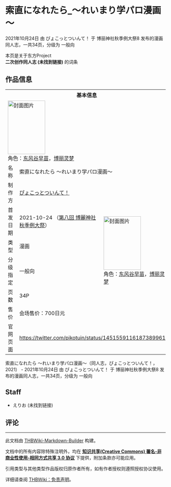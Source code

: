 # 索直になれたら_～れいまり学パロ漫画～

<!-- source html: G:\repos\THBWiki-Markdown-Builder\THBWikiMarkdown\Temp\main\4\47\ns0%3A%E7%B4%A2%E7%9B%B4%E3%81%AB%E3%81%AA%E3%82%8C%E3%81%9F%E3%82%89_%EF%BD%9E%E3%82%8C%E3%81%84%E3%81%BE%E3%82%8A%E5%AD%A6%E3%83%91%E3%83%AD%E6%BC%AB%E7%94%BB%EF%BD%9E.html -->

2021年10月24日 由 ぴょこっとついんて！ 于 博丽神社秋季例大祭8 发布的漫画同人志，一共34页，分级为 一般向

本页是关于东方Project  
 **二次创作同人志 (未找到链接)** 的词条

## 作品信息

<table><tbody><tr><th colspan="3">基本信息</th></tr><tr><td class="cover-artwork-mobile" colspan="2"><a href="./文件-索直になれたら_～れいまり学パロ漫画～封面.jpg.md" class="image" title="封面图片"><img alt="封面图片" src="https://upload.thwiki.cc/thumb/b/b3/%E7%B4%A2%E7%9B%B4%E3%81%AB%E3%81%AA%E3%82%8C%E3%81%9F%E3%82%89_%EF%BD%9E%E3%82%8C%E3%81%84%E3%81%BE%E3%82%8A%E5%AD%A6%E3%83%91%E3%83%AD%E6%BC%AB%E7%94%BB%EF%BD%9E%E5%B0%81%E9%9D%A2.jpg/117px-%E7%B4%A2%E7%9B%B4%E3%81%AB%E3%81%AA%E3%82%8C%E3%81%9F%E3%82%89_%EF%BD%9E%E3%82%8C%E3%81%84%E3%81%BE%E3%82%8A%E5%AD%A6%E3%83%91%E3%83%AD%E6%BC%AB%E7%94%BB%EF%BD%9E%E5%B0%81%E9%9D%A2.jpg" decoding="async" loading="lazy" width="117" height="168" srcset="https://upload.thwiki.cc/thumb/b/b3/%E7%B4%A2%E7%9B%B4%E3%81%AB%E3%81%AA%E3%82%8C%E3%81%9F%E3%82%89_%EF%BD%9E%E3%82%8C%E3%81%84%E3%81%BE%E3%82%8A%E5%AD%A6%E3%83%91%E3%83%AD%E6%BC%AB%E7%94%BB%EF%BD%9E%E5%B0%81%E9%9D%A2.jpg/176px-%E7%B4%A2%E7%9B%B4%E3%81%AB%E3%81%AA%E3%82%8C%E3%81%9F%E3%82%89_%EF%BD%9E%E3%82%8C%E3%81%84%E3%81%BE%E3%82%8A%E5%AD%A6%E3%83%91%E3%83%AD%E6%BC%AB%E7%94%BB%EF%BD%9E%E5%B0%81%E9%9D%A2.jpg 1.5x, https://upload.thwiki.cc/thumb/b/b3/%E7%B4%A2%E7%9B%B4%E3%81%AB%E3%81%AA%E3%82%8C%E3%81%9F%E3%82%89_%EF%BD%9E%E3%82%8C%E3%81%84%E3%81%BE%E3%82%8A%E5%AD%A6%E3%83%91%E3%83%AD%E6%BC%AB%E7%94%BB%EF%BD%9E%E5%B0%81%E9%9D%A2.jpg/235px-%E7%B4%A2%E7%9B%B4%E3%81%AB%E3%81%AA%E3%82%8C%E3%81%9F%E3%82%89_%EF%BD%9E%E3%82%8C%E3%81%84%E3%81%BE%E3%82%8A%E5%AD%A6%E3%83%91%E3%83%AD%E6%BC%AB%E7%94%BB%EF%BD%9E%E5%B0%81%E9%9D%A2.jpg 2x" data-file-width="1151" data-file-height="1647"></a><div class="cover-char">角色：<a href="./东风谷早苗.md" title="东风谷早苗">东风谷早苗</a>，<a href="./博丽灵梦.md" title="博丽灵梦">博丽灵梦</a></div></td>
</tr><tr><td class="label">名称</td><td colspan="2"> 索直になれたら ～れいまり学パロ漫画～ </td></tr><tr><td class="label">制作方</td><td><a href="./ぴょこっとついんて！.md" title="ぴょこっとついんて！">ぴょこっとついんて！</a></td><td class="cover-artwork" rowspan="6" style="min-width:168px;"><a href="./文件-索直になれたら_～れいまり学パロ漫画～封面.jpg.md" class="image" title="封面图片"><img alt="封面图片" src="https://upload.thwiki.cc/thumb/b/b3/%E7%B4%A2%E7%9B%B4%E3%81%AB%E3%81%AA%E3%82%8C%E3%81%9F%E3%82%89_%EF%BD%9E%E3%82%8C%E3%81%84%E3%81%BE%E3%82%8A%E5%AD%A6%E3%83%91%E3%83%AD%E6%BC%AB%E7%94%BB%EF%BD%9E%E5%B0%81%E9%9D%A2.jpg/117px-%E7%B4%A2%E7%9B%B4%E3%81%AB%E3%81%AA%E3%82%8C%E3%81%9F%E3%82%89_%EF%BD%9E%E3%82%8C%E3%81%84%E3%81%BE%E3%82%8A%E5%AD%A6%E3%83%91%E3%83%AD%E6%BC%AB%E7%94%BB%EF%BD%9E%E5%B0%81%E9%9D%A2.jpg" decoding="async" loading="lazy" width="117" height="168" srcset="https://upload.thwiki.cc/thumb/b/b3/%E7%B4%A2%E7%9B%B4%E3%81%AB%E3%81%AA%E3%82%8C%E3%81%9F%E3%82%89_%EF%BD%9E%E3%82%8C%E3%81%84%E3%81%BE%E3%82%8A%E5%AD%A6%E3%83%91%E3%83%AD%E6%BC%AB%E7%94%BB%EF%BD%9E%E5%B0%81%E9%9D%A2.jpg/176px-%E7%B4%A2%E7%9B%B4%E3%81%AB%E3%81%AA%E3%82%8C%E3%81%9F%E3%82%89_%EF%BD%9E%E3%82%8C%E3%81%84%E3%81%BE%E3%82%8A%E5%AD%A6%E3%83%91%E3%83%AD%E6%BC%AB%E7%94%BB%EF%BD%9E%E5%B0%81%E9%9D%A2.jpg 1.5x, https://upload.thwiki.cc/thumb/b/b3/%E7%B4%A2%E7%9B%B4%E3%81%AB%E3%81%AA%E3%82%8C%E3%81%9F%E3%82%89_%EF%BD%9E%E3%82%8C%E3%81%84%E3%81%BE%E3%82%8A%E5%AD%A6%E3%83%91%E3%83%AD%E6%BC%AB%E7%94%BB%EF%BD%9E%E5%B0%81%E9%9D%A2.jpg/235px-%E7%B4%A2%E7%9B%B4%E3%81%AB%E3%81%AA%E3%82%8C%E3%81%9F%E3%82%89_%EF%BD%9E%E3%82%8C%E3%81%84%E3%81%BE%E3%82%8A%E5%AD%A6%E3%83%91%E3%83%AD%E6%BC%AB%E7%94%BB%EF%BD%9E%E5%B0%81%E9%9D%A2.jpg 2x" data-file-width="1151" data-file-height="1647"></a><div class="cover-char">角色：<a href="./东风谷早苗.md" title="东风谷早苗">东风谷早苗</a>，<a href="./博丽灵梦.md" title="博丽灵梦">博丽灵梦</a></div></td>
</tr><tr><td class="label">首发日期</td><td>2021-10-24&#160;（<a href="/展会作品列表?e=%E5%8D%9A%E4%B8%BD%E7%A5%9E%E7%A4%BE%E7%A7%8B%E5%AD%A3%E4%BE%8B%E5%A4%A7%E7%A5%AD%238">第八回 博麗神社秋季例大祭</a>）</td></tr><tr><td class="label">类型</td><td>漫画</td></tr><tr><td class="label">分级指定</td><td>一般向</td></tr><tr><td class="label">页数</td><td>34P</td></tr><tr><td class="label">售价</td><td>会场售价：700日元</td></tr>
<tr><td class="label">官网页面</td><td colspan="2"><a rel="nofollow" class="external free" href="https://twitter.com/pikotuin/status/1451559116187389961">https://twitter.com/pikotuin/status/1451559116187389961</a></td></tr></tbody></table>

索直になれたら ～れいまり学パロ漫画～（同人志，ぴょこっとついんて！，2021） - 2021年10月24日 由 ぴょこっとついんて！ 于 博丽神社秋季例大祭8 发布的漫画同人志，一共34页，分级为 一般向

## Staff
- えりお (未找到链接)


## 评论




---

此文档由 [THBWiki-Markdown-Builder](https://github.com/Delsin-Yu/THBWiki-Markdown-Builder) 构建。

文档中的所有内容除特殊注明外，均在 [**知识共享(Creative Commons) 署名-非商业性使用-相同方式共享 3.0 协议**](https://creativecommons.org/licenses/by-sa/3.0/deed.zh-hans) 下提供，附加条款亦可能应用。

引用类型与其他类型作品版权归原作者所有，如有作者授权则遵照授权协议使用。

详细请查阅 [THBWiki：免责声明](https://thbwiki.cc/THBWiki:%E5%85%8D%E8%B4%A3%E5%A3%B0%E6%98%8E)。

